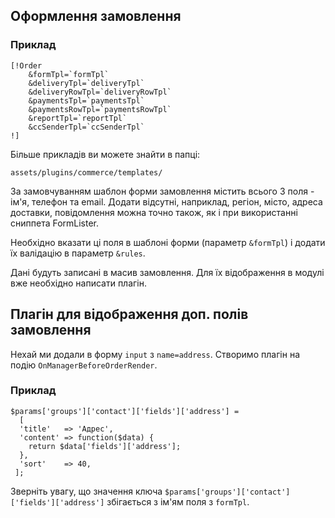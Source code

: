 ## Оформлення замовлення ##

### Приклад ###
```
[!Order
    &formTpl=`formTpl`
    &deliveryTpl=`deliveryTpl`
    &deliveryRowTpl=`deliveryRowTpl`
    &paymentsTpl=`paymentsTpl`
    &paymentsRowTpl=`paymentsRowTpl`
    &reportTpl=`reportTpl`
    &ccSenderTpl=`ccSenderTpl`
!]
```

Більше прикладів ви можете знайти в папці:
```
assets/plugins/commerce/templates/
```

За замовчуванням шаблон форми замовлення містить всього 3 поля - ім'я, телефон та email. Додати відсутні, наприклад, регіон, місто, адреса доставки, повідомлення можна точно також, як і при використанні сниппета FormLister.
 
Необхідно вказати ці поля в шаблоні форми (параметр `&formTpl`) і додати їх валідацію в параметр `&rules`.

Дані будуть записані в масив замовлення. Для їх відображення в модулі вже необхідно написати плагін.

## Плагін для відображення доп. полів замовлення ##
Нехай ми додали в форму `input` з `name=address`.
Створимо плагін на подію `OnManagerBeforeOrderRender`.

### Приклад ###
```
$params['groups']['contact']['fields']['address'] = 
  [
  'title'   => 'Адрес',
  'content' => function($data) {
    return $data['fields']['address'];
  },
  'sort'    => 40,
 ];
 ```
Зверніть увагу, що значення ключа `$params['groups']['contact']['fields']['address']` збігається з ім'ям поля з `formTpl`.
